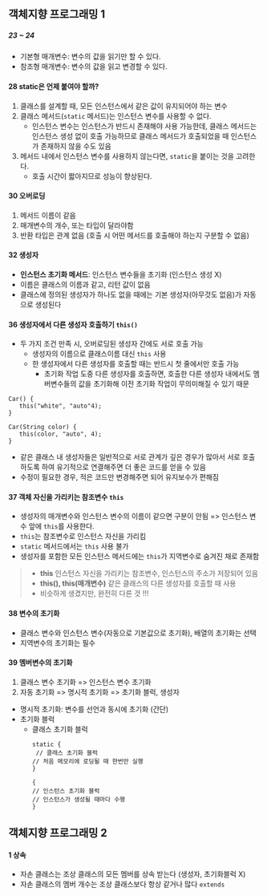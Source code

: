 ## 객체지향 프로그래밍 1

##### 23 ~ 24

- 기본형 매개변수: 변수의 값을 읽기만 할 수 있다.
- 참조형 매개변수: 변수의 값을 읽고 변경할 수 있다.

#### 28 static은 언제 붙여야 할까?

1. 클래스를 설계할 때, 모든 인스턴스에서 같은 값이 유지되어야 하는 변수
2. 클래스 메서드(`static` 메서드)는 인스턴스 변수를 사용할 수 없다.
    - 인스턴스 변수는 인스턴스가 반드시 존재해야 사용 가능한데, 클래스 메서드는 인스턴스 생성 없이 호출 가능하므로 클래스 메서드가 호출되었을 때 인스턴스가 존재하지 않을 수도 있음
3. 메서드 내에서 인스턴스 변수를 사용하지 않는다면, `static`을 붙이는 것을 고려한다.
    - 호출 시간이 짧아지므로 성능이 향상된다.

#### 30 오버로딩

1. 메서드 이름이 같음
2. 매개변수의 개수, 또는 타입이 달라야함
3. 반환 타입은 관계 없음 (호출 시 어떤 메서드를 호출해야 하는지 구분할 수 없음)

#### 32 생성자

- **인스턴스 초기화 메서드**: 인스턴스 변수들을 초기화 (인스턴스 생성 X)
- 이름은 클래스의 이름과 같고, 리턴 값이 없음
- 클래스에 정의된 생성자가 하나도 없을 때에는 기본 생성자(아무것도 없음)가 자동으로 생성된다

#### 36 생성자에서 다른 생성자 호출하기 `this()`

- 두 가지 조건 만족 시, 오버로딩된 생성자 간에도 서로 호출 가능
    - 생성자의 이름으로 클래스이름 대신 `this` 사용
    - 한 생성자에서 다른 생성자를 호출할 때는 반드시 첫 줄에서만 호출 가능
        - 초기화 작업 도중 다른 생성자를 호출하면, 호출한 다른 생성자 내에서도 멤버변수들의 값을 초기화해 이전 초기화 작업이 무의미해질 수 있기 때문

```
Car() {
   this("white", "auto"4);
}

Car(String color) { 
   this(color, "auto", 4);
}
```

- 같은 클래스 내 생성자들은 일반적으로 서로 관계가 깊은 경우가 많아서 서로 호출하도록 하여 유기적으로 연결해주면 더 좋은 코드를 얻을 수 있음
- 수정이 필요한 경우, 적은 코드만 변경해주면 되어 유지보수가 편해짐

#### 37 객체 자신을 가리키는 참조변수 `this`

- 생성자의 매개변수와 인스턴스 변수의 이름이 같으면 구분이 안됨 => 인스턴스 변수 앞에 `this`를 사용한다.
- `this`는 참조변수로 인스턴스 자신을 가리킴
- `static` 메서드에서는 `this` 사용 불가
- 생성자를 포함한 모든 인스턴스 메서드에는 `this`가 지역변수로 숨겨진 채로 존재함

> - **this** 인스턴스 자신을 가리키는 참조변수, 인스턴스의 주소가 저장되어 있음
>- **this(), this(매개변수)** 같은 클래스의 다른 생성자를 호출할 때 사용
>- 비슷하게 생겼지만, 완전히 다른 것 !!!

#### 38 변수의 초기화

- 클래스 변수와 인스턴스 변수(자동으로 기본값으로 초기화), 배열의 초기화는 선택
- 지역변수의 초기화는 필수

#### 39 멤버변수의 초기화

1. 클래스 변수 초기화 => 인스턴스 변수 초기화
2. 자동 초기화 => 명시적 초기화 => 초기화 블럭, 생성자

- 명시적 초기화: 변수를 선언과 동시에 초기화 (간단)
- 초기화 블럭
    - 클래스 초기화 블럭
      ```
      static { 
       // 클래스 초기화 블럭
      // 처음 메모리에 로딩될 때 한번만 실행 
      }
      
      { 
      // 인스턴스 초기화 블럭
      // 인스턴스가 생성될 때마다 수행
      }
      ```

## 객체지향 프로그래밍 2

#### 1 상속

- 자손 클래스는 조상 클래스의 모든 멤버를 상속 받는다 (생성자, 초기화블럭 X)
- 자손 클래스의 멤버 개수는 조상 클래스보다 항상 같거나 많다 `extends`

